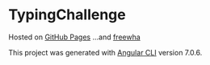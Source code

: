 # TypingChallenge

Hosted on [GitHub Pages](https://kamil-s-solecki.github.io/typing-challenge/)
...and [freewha](http://typing-challenge.freeoda.com)

This project was generated with [Angular CLI](https://github.com/angular/angular-cli) version 7.0.6.
